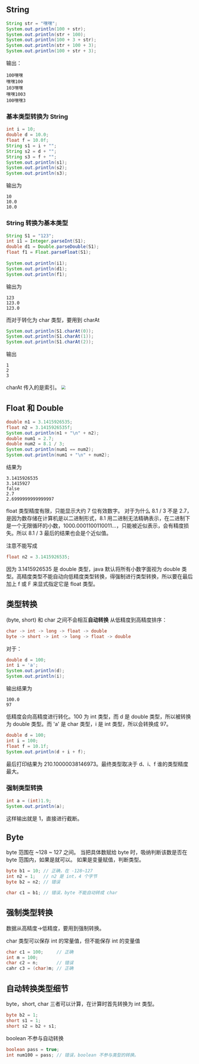 
## String
```java
String str = "嘿嘿";  
System.out.println(100 + str);  
System.out.println(str + 100);  
System.out.println(100 + 3 + str);  
System.out.println(str + 100 + 3);  
System.out.println(100 + str + 3);
```
输出：
```
100嘿嘿
嘿嘿100
103嘿嘿
嘿嘿1003
100嘿嘿3
```
### 基本类型转换为 String
```java
int i = 10;  
double d = 10.0;  
float f = 10.0f;  
String s1 = i + "";  
String s2 = d + "";  
String s3 = f + "";  
System.out.println(s1);  
System.out.println(s2);  
System.out.println(s3);
```
输出为
```
10
10.0
10.0
```
### String 转换为基本类型
```java
String S1 = "123";  
int i1 = Integer.parseInt(S1);  
double d1 = Double.parseDouble(S1);  
float f1 = Float.parseFloat(S1);  
  
System.out.println(i1);  
System.out.println(d1);  
System.out.println(f1);
```
输出为
```
123
123.0
123.0
```
而对于转化为 char 类型，要用到 charAt
```java
System.out.println(S1.charAt(0));  
System.out.println(S1.charAt(1));  
System.out.println(S1.charAt(2));
```
输出
```
1
2
3
```
charAt 传入的是索引。
<img src="https://typora-birdy.oss-cn-guangzhou.aliyuncs.com/20240915220617.png" style="zoom:70%">

## Float 和 Double
```java
double n1 = 3.1415926535;  
float n2 = 3.1415926535f;  
System.out.println(n1 + "\n" + n2);  
double num1 = 2.7;  
double num2 = 8.1 / 3;  
System.out.println(num1 == num2);  
System.out.println(num1 + "\n" + num2);
```
结果为
```
3.1415926535
3.1415927
false
2.7
2.6999999999999997
```
float 类型精度有限，只能显示大约 7 位有效数字。
对于为什么 8.1 / 3 不是 2.7，是因为数存储在计算机是以二进制形式，8.1 用二进制无法精确表示，在二进制下是一个无限循环的小数，1000.0001100110011...，只能被近似表示，会有精度损失。所以 8.1 / 3 最后的结果也会是个近似值。

注意不能写成
```java
float n2 = 3.1415926535;
```
因为 3.1415926535 是 double 类型，java 默认将所有小数字面视为 double 类型。高精度类型不能自动向低精度类型转换，得强制进行类型转换，所以要在最后加上 f 或 F 来显式指定它是 float 类型。
## 类型转换
(byte, short) 和 char 之间不会相互**自动转换**
从低精度到高精度排序：
```java
char -> int -> long -> float -> double
byte -> short -> int -> long -> float -> double
```
对于：
```java
double d = 100;  
int i = 'a';  
System.out.println(d);  
System.out.println(i);
```
输出结果为
```
100.0
97
```
低精度会向高精度进行转化。100 为 int 类型，而 d 是 double 类型，所以被转换为 double 类型。而 'a' 是 char 类型，i 是 int 类型，所以会转换成 97。
```java
double d = 100;  
int i = 100;  
float f = 10.1f;  
System.out.println(d + i + f);
```
最后打印结果为 210.10000038146973。最终类型取决于 d、i、f 谁的类型精度最大。
### 强制类型转换
```java
int a = (int)1.9;  
System.out.println(a);
```
这样输出就是 1，直接进行截断。
## Byte
byte 范围在 ~128 ~ 127 之间。
当把具体数赋给 byte 时，吸纳判断该数是否在 byte 范围内，如果是就可以。
如果是变量赋值，判断类型。
```java
byte b1 = 10; // 正确，在 -128~127
int n2 = 1;   // n2 是 int，4 个字节
byte b2 = n2; // 错误

char c1 = b1; // 错误，byte 不能自动转成 char
```
## 强制类型转换
数据从高精度->低精度，要用到强制转换。

char 类型可以保存 int 的常量值，但不能保存 int 的变量值
```java
char c1 = 100;     // 正确
int m = 100;   
char c2 = n;       // 错误
cahr c3 = (char)m; // 正确
```
## 自动转换类型细节
byte，short,  char 三者可以计算，在计算时首先转换为 int 类型。
```java
byte b2 = 1;
short s1 = 1;
short s2 = b2 + s1;
```

boolean 不参与自动转换
```java
boolean pass = true;
int num100 = pass; // 错误，boolean 不参与类型的转换。
```


